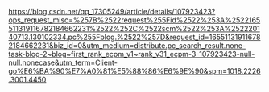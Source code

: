 https://blog.csdn.net/qq_17305249/article/details/107923423?ops_request_misc=%257B%2522request%255Fid%2522%253A%2522165511319116782184662231%2522%252C%2522scm%2522%253A%252220140713.130102334.pc%255Fblog.%2522%257D&request_id=165511319116782184662231&biz_id=0&utm_medium=distribute.pc_search_result.none-task-blog-2~blog~first_rank_ecpm_v1~rank_v31_ecpm-3-107923423-null-null.nonecase&utm_term=Client-go%E6%BA%90%E7%A0%81%E5%88%86%E6%9E%90&spm=1018.2226.3001.4450